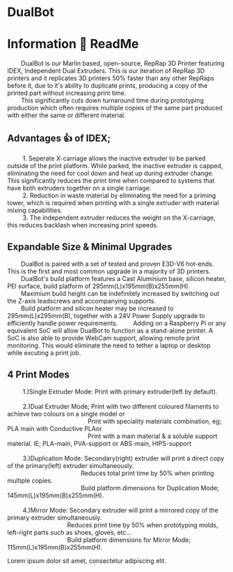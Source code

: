 # DualBot
# Information :open_book: ReadMe

&nbsp;&nbsp;&nbsp;&nbsp;&nbsp;&nbsp;&nbsp;&nbsp;DualBot is our Marlin based, open-source, RepRap 3D Printer featuring IDEX, Independent Dual Extruders. This is our iteration of RepRap 3D printers and it replicates 3D printers 50% faster than any other RepRaps before it, due to it's ability to duplicate prints, producing a copy of the printed part without increasing print time.<br>
&nbsp;&nbsp;&nbsp;&nbsp;&nbsp;&nbsp;&nbsp;&nbsp;This significantly cuts down turnaround time during prototyping production which often requires multiple copies of the same part produced with either the same or different material.<br>

## Advantages :+1: of IDEX;
&nbsp;&nbsp;&nbsp;&nbsp;&nbsp;&nbsp;&nbsp;&nbsp; 1. Seperate X-carriage allows the inactive extruder to be parked outside of the print platform. While parked, the inactive extruder is capped, eliminating the need for cool down and heat up during extruder change. This significantly reduces the print time when compared to systems that have both extruders together on a single carriage.<br>
&nbsp;&nbsp;&nbsp;&nbsp;&nbsp;&nbsp;&nbsp;&nbsp; 2. Reduction in waste material by eliminating the need for a priming tower, which is required when printing with a single extruder with material mixing capabilities.<br>
&nbsp;&nbsp;&nbsp;&nbsp;&nbsp;&nbsp;&nbsp;&nbsp; 3. The independent extruder reduces the weight on the X-carriage, this reduces backlash when increasing print speeds.

## Expandable Size & Minimal Upgrades
&nbsp;&nbsp;&nbsp;&nbsp;&nbsp;&nbsp;&nbsp;&nbsp;DualBot is paired with a set of tested and proven E3D-V6 hot-ends. This is the first and most common upgrade in a majority of 3D printers.<br>
&nbsp;&nbsp;&nbsp;&nbsp;&nbsp;&nbsp;&nbsp;&nbsp;DualBot's build platform features a Cast Aluminium base, silicon heater,  PEI surface, build platform of 295mm(L)x195mm(B)x255mm(H).<br>
&nbsp;&nbsp;&nbsp;&nbsp;&nbsp;&nbsp;&nbsp;&nbsp;Maximium build height can be indefinitely increased by switching out the Z-axis leadscrews and accompanying supports.<br>
&nbsp;&nbsp;&nbsp;&nbsp;&nbsp;&nbsp;&nbsp;&nbsp;Build platform and silicon heater may be increased to 295mm(L)x295mm(B), together with a 24V Power Supply upgrade to efficiently handle power requirements.
&nbsp;&nbsp;&nbsp;&nbsp;&nbsp;&nbsp;&nbsp;&nbsp;Adding on a Raspberry Pi or any equivalent SoC will allow DualBot to function as a stand-alone printer. A SoC is also able to provide WebCam support, allowing remote print monitoring. This would eliminate the need to tether a laptop or desktop while excuting a print job.

## 4 Print Modes
&nbsp;&nbsp;&nbsp;&nbsp;&nbsp;&nbsp;&nbsp;&nbsp;
1.)Single Extruder Mode: Print with primary extruder(left by default).<br><br>
&nbsp;&nbsp;&nbsp;&nbsp;&nbsp;&nbsp;&nbsp;&nbsp;
2.)Dual Extruder Mode; Print with two different coloured filaments to achieve two colours on a single model or<br> &nbsp;&nbsp;&nbsp;&nbsp;&nbsp;&nbsp;&nbsp;&nbsp;&nbsp;&nbsp;&nbsp;&nbsp;&nbsp;&nbsp;&nbsp;&nbsp;&nbsp;&nbsp;&nbsp;&nbsp;&nbsp;&nbsp;&nbsp;&nbsp;&nbsp;&nbsp;&nbsp;&nbsp;&nbsp;&nbsp;&nbsp;&nbsp;&nbsp;&nbsp;&nbsp;&nbsp;&nbsp;&nbsp;&nbsp;&nbsp;&nbsp;&nbsp;&nbsp;&nbsp;&nbsp;&nbsp;
Print with speciality materials combination, eg; PLA main with Conductive PLAor<br> &nbsp;&nbsp;&nbsp;&nbsp;&nbsp;&nbsp;&nbsp;&nbsp;&nbsp;&nbsp;&nbsp;&nbsp;&nbsp;&nbsp;&nbsp;&nbsp;&nbsp;&nbsp;&nbsp;&nbsp;&nbsp;&nbsp;&nbsp;&nbsp;&nbsp;&nbsp;&nbsp;&nbsp;&nbsp;&nbsp;&nbsp;&nbsp;&nbsp;&nbsp;&nbsp;&nbsp;&nbsp;&nbsp;&nbsp;&nbsp;&nbsp;&nbsp;&nbsp;&nbsp;&nbsp;&nbsp;
Print with a main material & a soluble support material. IE; PLA-main, PVA-support or ABS-main, HIPS-support<br><br>
&nbsp;&nbsp;&nbsp;&nbsp;&nbsp;&nbsp;&nbsp;&nbsp;
3.)Duplication Mode: Secondary(right) extruder will print a direct copy of the primary(left) extruder simultaneously.<br>
&nbsp;&nbsp;&nbsp;&nbsp;&nbsp;&nbsp;&nbsp;&nbsp;&nbsp;&nbsp;&nbsp;&nbsp;&nbsp;&nbsp;&nbsp;&nbsp;&nbsp;&nbsp;&nbsp;&nbsp;&nbsp;&nbsp;&nbsp;&nbsp;&nbsp;&nbsp;&nbsp;&nbsp;&nbsp;&nbsp;&nbsp;&nbsp;&nbsp;&nbsp;&nbsp;&nbsp;&nbsp;&nbsp;&nbsp;&nbsp;&nbsp;&nbsp;
Reduces total print time by 50% when printing multiple copies.<br>
&nbsp;&nbsp;&nbsp;&nbsp;&nbsp;&nbsp;&nbsp;&nbsp;&nbsp;&nbsp;&nbsp;&nbsp;&nbsp;&nbsp;&nbsp;&nbsp;&nbsp;&nbsp;&nbsp;&nbsp;&nbsp;&nbsp;&nbsp;&nbsp;&nbsp;&nbsp;&nbsp;&nbsp;&nbsp;&nbsp;&nbsp;&nbsp;&nbsp;&nbsp;&nbsp;&nbsp;&nbsp;&nbsp;&nbsp;&nbsp;&nbsp;&nbsp;
Build platform dimensions for Duplication Mode; 145mm(L)x195mm(B)x255mm(H).<br><br>
&nbsp;&nbsp;&nbsp;&nbsp;&nbsp;&nbsp;&nbsp;&nbsp;
4.)Mirror Mode: Secondary extruder will print a mirrored copy of the primary extruder simultaneously.<br>
&nbsp;&nbsp;&nbsp;&nbsp;&nbsp;&nbsp;&nbsp;&nbsp;&nbsp;&nbsp;&nbsp;&nbsp;&nbsp;&nbsp;&nbsp;&nbsp;&nbsp;&nbsp;&nbsp;&nbsp;&nbsp;&nbsp;&nbsp;&nbsp;&nbsp;&nbsp;&nbsp;&nbsp;&nbsp;&nbsp;&nbsp;&nbsp;&nbsp;&nbsp;
Reduces print time by 50% when prototyping molds, left-right parts such as shoes, gloves, etc...<br>
&nbsp;&nbsp;&nbsp;&nbsp;&nbsp;&nbsp;&nbsp;&nbsp;&nbsp;&nbsp;&nbsp;&nbsp;&nbsp;&nbsp;&nbsp;&nbsp;&nbsp;&nbsp;&nbsp;&nbsp;&nbsp;&nbsp;&nbsp;&nbsp;&nbsp;&nbsp;&nbsp;&nbsp;&nbsp;&nbsp;&nbsp;&nbsp;&nbsp;&nbsp;
Build platform dimensions for Mirror Mode; 115mm(L)x195mm(B)x255mm(H).<br>

Lorem ipsum dolor sit amet, consectetur adipiscing elit.
